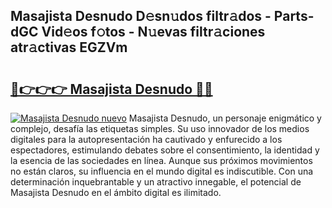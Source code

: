 ## Masajista Desnudo D𝚎sn𝚞dos filtr𝚊dos - Parts-dGC Vid𝚎os f𝚘tos - N𝚞evas filtr𝚊ciones atr𝚊ctivas EGZVm

# <h2><a href="http://mb6xc0g.tromn.icu/?c=Masajista+Desnudo">🔗👉👉👉 Masajista Desnudo 🔗🔗</a></h2>

[![Masajista Desnudo nuevo](https://i.imgur.com/pEAQMta.gif)](http://mb6xc0g.tromn.icu/?c=Masajista+Desnudo)
Masajista Desnudo, un personaje enigmático y complejo, desafía las etiquetas simples. Su uso innovador de los medios digitales para la autopresentación ha cautivado y enfurecido a los espectadores, estimulando debates sobre el consentimiento, la identidad y la esencia de las sociedades en línea. Aunque sus próximos movimientos no están claros, su influencia en el mundo digital es indiscutible. Con una determinación inquebrantable y un atractivo innegable, el potencial de Masajista Desnudo en el ámbito digital es ilimitado.
